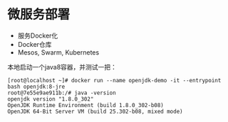 # 微服务部署
- 服务Docker化
- Docker仓库
- Mesos, Swarm, Kubernetes

本地启动一个java8容器，并测试一把：
```shell
[root@localhost ~]# docker run --name openjdk-demo -it --entrypoint bash openjdk:8-jre
root@7e55e9ae911b:/# java -version
openjdk version "1.8.0_302"
OpenJDK Runtime Environment (build 1.8.0_302-b08)
OpenJDK 64-Bit Server VM (build 25.302-b08, mixed mode)
```





